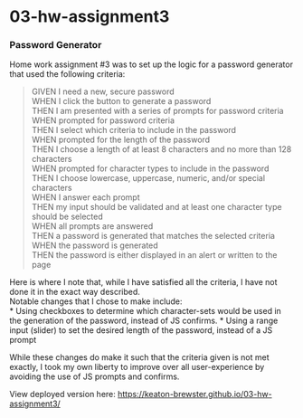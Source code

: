 03-hw-assignment3
====
### Password Generator

Home work assignment #3 was to set up the logic for a password generator that used the following criteria:

>GIVEN I need a new, secure password    
>WHEN I click the button to generate a password    
>THEN I am presented with a series of prompts for password criteria    
>WHEN prompted for password criteria    
>THEN I select which criteria to include in the password    
>WHEN prompted for the length of the password    
>THEN I choose a length of at least 8 characters and no more than 128 characters    
>WHEN prompted for character types to include in the password    
>THEN I choose lowercase, uppercase, numeric, and/or special characters    
>WHEN I answer each prompt    
>THEN my input should be validated and at least one character type should be selected    
>WHEN all prompts are answered    
>THEN a password is generated that matches the selected criteria    
>WHEN the password is generated    
>THEN the password is either displayed in an alert or written to the page    

Here is where I note that, while I have satisfied all the criteria, I have not done it in the exact way described.    
Notable changes that I chose to make include:    
    * Using checkboxes to determine which character-sets would be used in the generation of the password, instead of JS confirms. 
    * Using a range input (slider) to set the desired length of the password, instead of a JS prompt    

While these changes do make it such that the criteria given is not met exactly, I took my own liberty to improve over all user-experience by avoiding the use of JS prompts and confirms.





View deployed version here: https://keaton-brewster.github.io/03-hw-assignment3/